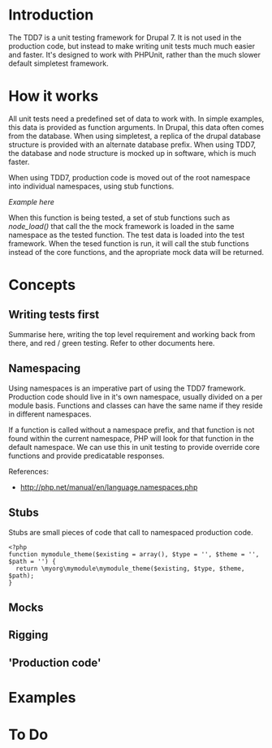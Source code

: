 # Introduction

The TDD7 is a unit testing framework for Drupal 7. It is not used in the
production code, but instead to make writing unit tests much much easier and
faster. It's designed to work with PHPUnit, rather than the much slower default
simpletest framework.

# How it works

All unit tests need a predefined set of data to work with. In simple examples,
this data is provided as function arguments. In Drupal, this data often comes
from the database. When using simpletest, a replica of the drupal database
structure is provided with an alternate database prefix. When using TDD7, the
database and node structure is mocked up in software, which is much faster.

When using TDD7, production code is moved out of the root namespace into
individual namespaces, using stub functions.

*Example here*

When this function is being tested, a set of stub functions such as
*node_load()* that call the the mock framework is loaded in the same namespace
as the tested function. The test data is loaded into the test framework.
When the tesed function is run, it will call the stub functions instead of the
core functions, and the apropriate mock data will be returned.

# Concepts

## Writing tests first
Summarise here, writing the top level requirement and working back from there,
and red / green testing. Refer to other documents here.

## Namespacing
Using namespaces is an imperative part of using the TDD7 framework. Production
code should live in it's own namespace, usually divided on a per module basis.
Functions and classes can have the same name if they reside in different
namespaces.

If a function is called without a namespace prefix, and that function is not
found within the current namespace, PHP will look for that function in the default
namespace. We can use this in unit testing to provide override core functions and
provide predicatable responses.

References:
* http://php.net/manual/en/language.namespaces.php


## Stubs
Stubs are small pieces of code that call to namespaced production code.

	<?php
	function mymodule_theme($existing = array(), $type = '', $theme = '', $path = '') {
	  return \myorg\mymodule\mymodule_theme($existing, $type, $theme, $path);
	}


## Mocks
## Rigging
## 'Production code'

# Examples

# To Do

